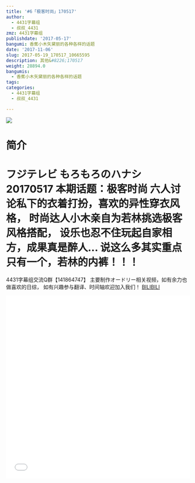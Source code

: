 ```yaml
---
title: '#6「极客时尚」170517'
author:
  - 4431字幕组
  - 叔叔_4431
zmz: 4431字幕组
publishdate: '2017-05-17'
bangumi: 香蕉小木矢黛丽的各种各样的话题
date: '2017-11-06'
slug: 2017-05-19_170517_10665595
description: 其他&#8226;170517
weight: 28894.0
bangumis:
  - 香蕉小木矢黛丽的各种各样的话题
tags:
categories:
  - 4431字幕组
  - 叔叔_4431

---
```

![](https://i.imgur.com/fdH6tNX.png)
# 简介  
フジテレビ  もろもろのハナシ　20170517
本期话题：极客时尚
六人讨论私下的衣着打扮，喜欢的异性穿衣风格，
时尚达人小木亲自为若林挑选极客风格搭配，
设乐也忍不住玩起自家相方，成果真是醉人...
说这么多其实重点只有一个，若林的内裤！！！
======================
4431字幕组交流Q群【141864747】
主要制作オードリー相关视频，如有余力也做喜欢的日综，
如有兴趣参与翻译、时间轴欢迎加入我们！
  [BILIBILI](https://www.bilibili.com/video/av10665595/)

  <iframe src="//www.bilibili.com/blackboard/player.html?aid=10665595" width="100%" height="500" frameborder="0" allowfullscreen="allowfullscreen"></iframe>
